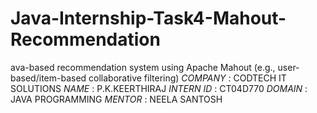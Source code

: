 # Java-Internship-Task4-Mahout-Recommendation
ava-based recommendation system using Apache Mahout (e.g., user-based/item-based collaborative filtering)
*COMPANY* : CODTECH IT SOLUTIONS
*NAME* : P.K.KEERTHIRAJ
*INTERN ID* : CT04D770
*DOMAIN* : JAVA PROGRAMMING
*MENTOR* : NEELA SANTOSH
